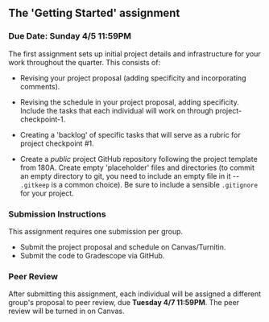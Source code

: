 ## The 'Getting Started' assignment

### Due Date: Sunday 4/5 11:59PM

The first assignment sets up initial project details and
infrastructure for your work throughout the quarter. This consists of:

-   Revising your project proposal (adding specificity and
    incorporating comments).

-   Revising the schedule in your project proposal, adding
    specificity. Include the tasks that each individual will work on
    through project-checkpoint-1.

-   Creating a 'backlog' of specific tasks that will serve as a rubric
    for project checkpoint #1.

-   Create a *public* project GitHub repository following the project template
    from 180A. Create empty 'placeholder' files and directories (to
    commit an empty directory to git, you need to include an empty
    file in it -- `.gitkeep` is a common choice). Be sure to include a
    sensible `.gitignore` for your project.

### Submission Instructions

This assignment requires one submission per group.

-   Submit the project proposal and schedule on Canvas/Turnitin.
-   Submit the code to Gradescope via GitHub.

### Peer Review

After submitting this assignment, each individual will be assigned a
different group's proposal to peer review, due **Tuesday 4/7
11:59PM**. The peer review will be turned in on Canvas.
